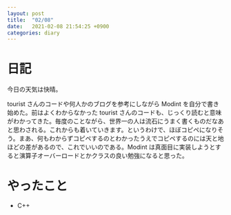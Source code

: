 ```yaml
---
layout: post
title:  "02/08"
date:   2021-02-08 21:54:25 +0900
categories: diary
---
```

# 日記

今日の天気は快晴。

tourist さんのコードや何人かのブログを参考にしながら Modint を自分で書き始めた。前はよくわからなかった tourist さんのコードも、じっくり読むと意味がわかってきた。毎度のことながら、世界一の人は流石にうまく書くものだなあと思わされる。これからも着いていきます。というわけで、ほぼコピペになりそう。まあ、何もわからずコピペするのとわかったうえでコピペするのには天と地ほどの差があるので、これでいいのである。Modint は真面目に実装しようとすると演算子オーバーロードとかクラスの良い勉強になると思った。

# やったこと

- C++